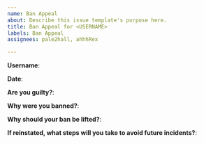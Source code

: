 ```yaml
---
name: Ban Appeal
about: Describe this issue template's purpose here.
title: Ban Appeal for <USERNAME>
labels: Ban Appeal
assignees: pale2hall, ahhhRex

---
```


**Username**:

**Date**:

**Are you guilty?**:

**Why were you banned?**:

**Why should your ban be lifted?**:

**If reinstated, what steps will you take to avoid future incidents?**:
